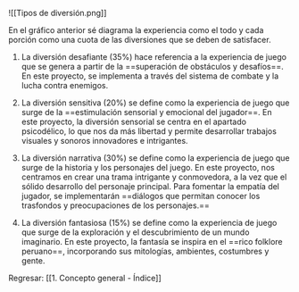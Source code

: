 
![[Tipos de diversión.png]]

En el gráfico anterior sé diagrama la experiencia como el todo y cada porción como una cuota de las diversiones que se deben de satisfacer.

1. La diversión desafiante (35%) hace referencia a la experiencia de juego que se genera a partir de la ==superación de obstáculos y desafíos==. En este proyecto, se implementa a través del sistema de combate y la lucha contra enemigos.

2. La diversión sensitiva (20%) se define como la experiencia de juego que surge de la ==estimulación sensorial y emocional del jugador==. En este proyecto, la diversión sensorial se centra en el apartado psicodélico, lo que nos da más libertad y permite desarrollar trabajos visuales y sonoros innovadores e intrigantes.

3. La diversión narrativa (30%) se define como la experiencia de juego que surge de la historia y los personajes del juego. En este proyecto, nos centramos en crear una trama intrigante y conmovedora, a la vez que el sólido desarrollo del personaje principal. Para fomentar la empatía del jugador, se implementarán ==diálogos que permitan conocer los trasfondos y preocupaciones de los personajes.==

4. La diversión fantasiosa (15%) se define como la experiencia de juego que surge de la exploración y el descubrimiento de un mundo imaginario. En este proyecto, la fantasía se inspira en el ==rico folklore peruano==, incorporando sus mitologías, ambientes, costumbres y gente.


Regresar: [[1. Concepto general - Índice]]
